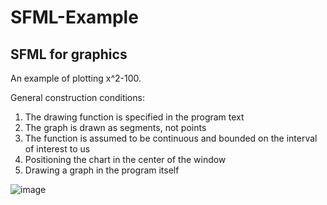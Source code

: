 # SFML-Example
SFML for graphics
-----------------------------------------------------------------------------------------------------------------------------------------------------------------------------------

An example of plotting x^2-100.

General construction conditions:
1. The drawing function is specified in the program text
2. The graph is drawn as segments, not points
3. The function is assumed to be continuous and bounded on the interval of interest to us
4. Positioning the chart in the center of the window
5. Drawing a graph in the program itself

![image](https://user-images.githubusercontent.com/80439669/152686728-acadca93-e2ab-445d-8475-8c4a58c51cd1.png)
